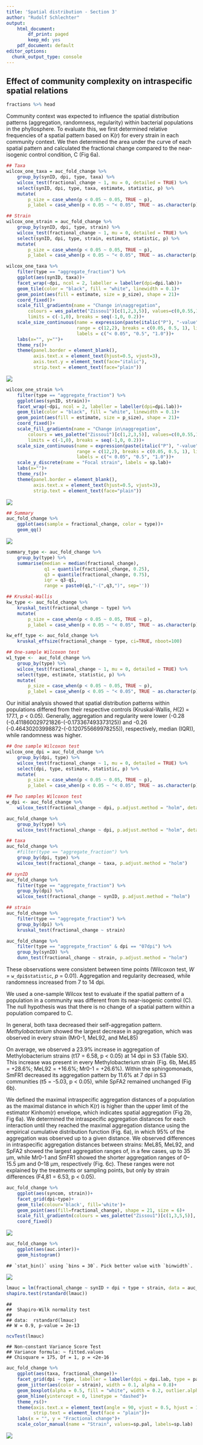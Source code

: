 ```yaml
---
title: 'Spatial distribution - Section 3'
author: "Rudolf Schlechter"
output: 
    html_document:
        df_print: paged
        keep_md: yes
    pdf_document: default
editor_options: 
  chunk_output_type: console
---
```




## Effect of community complexity on intraspecific spatial relations


```r
fractions %>% head
```

<div data-pagedtable="false">
  <script data-pagedtable-source type="application/json">
{"columns":[{"label":["syncom"],"name":[1],"type":["chr"],"align":["left"]},{"label":["synID"],"name":[2],"type":["chr"],"align":["left"]},{"label":["strain"],"name":[3],"type":["chr"],"align":["left"]},{"label":["dpi"],"name":[4],"type":["chr"],"align":["left"]},{"label":["r"],"name":[5],"type":["dbl"],"align":["right"]},{"label":["type"],"name":[6],"type":["chr"],"align":["left"]},{"label":["fraction"],"name":[7],"type":["dbl"],"align":["right"]},{"label":["taxa"],"name":[8],"type":["chr"],"align":["left"]}],"data":[{"1":"C.01","2":"C","3":"meL85","4":"07dpi","5":"0.0","6":"aggregate_fraction","7":"0.000","8":"Methylobacterium"},{"1":"C.01","2":"C","3":"meL85","4":"07dpi","5":"0.0","6":"regular_fraction","7":"0.000","8":"Methylobacterium"},{"1":"C.01","2":"C","3":"meL85","4":"07dpi","5":"0.0","6":"random_fraction","7":"0.000","8":"Methylobacterium"},{"1":"C.01","2":"C","3":"meL85","4":"07dpi","5":"0.2","6":"aggregate_fraction","7":"0.018","8":"Methylobacterium"},{"1":"C.01","2":"C","3":"meL85","4":"07dpi","5":"0.2","6":"regular_fraction","7":"0.357","8":"Methylobacterium"},{"1":"C.01","2":"C","3":"meL85","4":"07dpi","5":"0.2","6":"random_fraction","7":"0.625","8":"Methylobacterium"}],"options":{"columns":{"min":{},"max":[10]},"rows":{"min":[10],"max":[10]},"pages":{}}}
  </script>
</div>
Community context was expected to influence the spatial distribution patterns (aggregation, randomness, regularity) within bacterial populations in the phyllosphere. To evaluate this, we first determined relative frequencies of a spatial pattern based on K(r) for every strain in each community context. We then determined the area under the curve of each spatial pattern and calculated the fractional change compared to the near-isogenic control condition, C (Fig 6a).


```r
## Taxa
wilcox_one_taxa = auc_fold_change %>% 
    group_by(synID, dpi, type, taxa) %>% 
    wilcox_test(fractional_change ~ 1, mu = 0, detailed = TRUE) %>% 
    select(synID, dpi, type, taxa, estimate, statistic, p) %>% 
    mutate(
        p_size = case_when(p < 0.05 ~ 0.05, TRUE ~ p),
        p_label = case_when(p < 0.05 ~ "< 0.05", TRUE ~ as.character(p)))

## Strain
wilcox_one_strain = auc_fold_change %>% 
    group_by(synID, dpi, type, strain) %>% 
    wilcox_test(fractional_change ~ 1, mu = 0, detailed = TRUE) %>% 
    select(synID, dpi, type, strain, estimate, statistic, p) %>% 
    mutate(
        p_size = case_when(p < 0.05 ~ 0.05, TRUE ~ p),
        p_label = case_when(p < 0.05 ~ "< 0.05", TRUE ~ as.character(p)))
```


```r
wilcox_one_taxa %>% 
    filter(type == "aggregate_fraction") %>% 
    ggplot(aes(synID, taxa))+
    facet_wrap(~dpi, ncol = 2, labeller = labeller(dpi=dpi.lab))+
    geom_tile(color = "black", fill = "white", linewidth = 0.1)+
    geom_point(aes(fill = estimate, size = p_size), shape = 21)+
    coord_fixed()+
    scale_fill_gradientn(name = "Change in\naggregation",
        colours = wes_palette("Zissou1")[c(1,2,3,5)], values=c(0,0.55,1), 
        limits = c(-1,0), breaks = seq(-1,0, 0.2))+
    scale_size_continuous(name = expression(paste(italic("P"), "-value")), 
                          range = c(12,2), breaks = c(0.05, 0.5, 1), limits = c(0,1),
                          labels = c("< 0.05", "0.5", "1.0"))+
    labs(x="", y="")+
    theme_rs()+
    theme(panel.border = element_blank(),
          axis.text.x = element_text(hjust=0.5, vjust=3),
          axis.text.y = element_text(face="italic"),
          strip.text = element_text(face="plain"))
```

<img src="results3_Kest_communitycomplexity_files/figure-html/plot1-1.png" style="display: block; margin: auto;" />

```r
wilcox_one_strain %>% 
    filter(type == "aggregate_fraction") %>% 
    ggplot(aes(synID, strain))+
    facet_wrap(~dpi, ncol = 2, labeller = labeller(dpi=dpi.lab))+
    geom_tile(color = "black", fill = "white", linewidth = 0.1)+
    geom_point(aes(fill = estimate, size = p_size), shape = 21)+
    coord_fixed()+
    scale_fill_gradientn(name = "Change in\naggregation",
        colours = wes_palette("Zissou1")[c(1,2,3,5)], values=c(0,0.55,1), 
        limits = c(-1,0), breaks = seq(-1,0, 0.2))+
    scale_size_continuous(name = expression(paste(italic("P"), "-value")), 
                          range = c(12,2), breaks = c(0.05, 0.5, 1), limits = c(0,1),
                          labels = c("< 0.05", "0.5", "1.0"))+
    scale_y_discrete(name = "Focal strain", labels = sp.lab)+
    labs(x="")+
    theme_rs()+
    theme(panel.border = element_blank(),
          axis.text.x = element_text(hjust=0.5, vjust=3),
          strip.text = element_text(face="plain"))
```

<img src="results3_Kest_communitycomplexity_files/figure-html/plot1-2.png" style="display: block; margin: auto;" />


```r
## Summary
auc_fold_change %>% 
    ggplot(aes(sample = fractional_change, color = type))+
    geom_qq()
```

<img src="results3_Kest_communitycomplexity_files/figure-html/analysis_type-1.png" style="display: block; margin: auto;" />

```r
summary_type <- auc_fold_change %>% 
    group_by(type) %>% 
    summarise(median = median(fractional_change),
              q1 = quantile(fractional_change, 0.25),
              q3 = quantile(fractional_change, 0.75),
              iqr = q3-q1,
              range = paste0(q1,"-(",q3,")", sep=''))

## Kruskal-Wallis
kw_type <- auc_fold_change %>% 
    kruskal_test(fractional_change ~ type) %>% 
    mutate(
        p_size = case_when(p < 0.05 ~ 0.05, TRUE ~ p),
        p_label = case_when(p < 0.05 ~ "< 0.05", TRUE ~ as.character(p)))

kw_eff_type <- auc_fold_change %>% 
    kruskal_effsize(fractional_change ~ type, ci=TRUE, nboot=100)

## One-sample Wilcoxon test
w1_type <-  auc_fold_change %>% 
    group_by(type) %>% 
    wilcox_test(fractional_change ~ 1, mu = 0, detailed = TRUE) %>% 
    select(type, estimate, statistic, p) %>% 
    mutate(
        p_size = case_when(p < 0.05 ~ 0.05, TRUE ~ p),
        p_label = case_when(p < 0.05 ~ "< 0.05", TRUE ~ as.character(p)))
```

Our initial analysis showed that spatial distribution patterns within populations differed from their respective controls (Kruskal-Wallis, *H*(2) = 177.1, *p* < 0.05). Generally, aggregation and regularity were lower (-0.28 (-0.411860029721826-(-0.173367493373125)) and -0.26 (-0.46430203998872-(-0.120755669978255)), respectively, median (IQR)), while randomness was higher.



```r
## One sample Wilcoxon test
wilcox_one_dpi = auc_fold_change %>% 
    group_by(dpi, type) %>% 
    wilcox_test(fractional_change ~ 1, mu = 0, detailed = TRUE) %>% 
    select(dpi, type, estimate, statistic, p) %>% 
    mutate(
        p_size = case_when(p < 0.05 ~ 0.05, TRUE ~ p),
        p_label = case_when(p < 0.05 ~ "< 0.05", TRUE ~ as.character(p)))

## Two samples Wilcoxon test
w_dpi <- auc_fold_change %>% 
    wilcox_test(fractional_change ~ dpi, p.adjust.method = "holm", detailed = TRUE)

auc_fold_change %>% 
    group_by(type) %>% 
    wilcox_test(fractional_change ~ dpi, p.adjust.method = "holm", detailed = TRUE)
```

<div data-pagedtable="false">
  <script data-pagedtable-source type="application/json">
{"columns":[{"label":[""],"name":["_rn_"],"type":[""],"align":["left"]},{"label":["type"],"name":[1],"type":["chr"],"align":["left"]},{"label":["estimate"],"name":[2],"type":["dbl"],"align":["right"]},{"label":[".y."],"name":[3],"type":["chr"],"align":["left"]},{"label":["group1"],"name":[4],"type":["chr"],"align":["left"]},{"label":["group2"],"name":[5],"type":["chr"],"align":["left"]},{"label":["n1"],"name":[6],"type":["int"],"align":["right"]},{"label":["n2"],"name":[7],"type":["int"],"align":["right"]},{"label":["statistic"],"name":[8],"type":["dbl"],"align":["right"]},{"label":["p"],"name":[9],"type":["dbl"],"align":["right"]},{"label":["conf.low"],"name":[10],"type":["dbl"],"align":["right"]},{"label":["conf.high"],"name":[11],"type":["dbl"],"align":["right"]},{"label":["method"],"name":[12],"type":["chr"],"align":["left"]},{"label":["alternative"],"name":[13],"type":["chr"],"align":["left"]}],"data":[{"1":"aggregate_fraction","2":"-0.18","3":"fractional_change","4":"07dpi","5":"14dpi","6":"50","7":"50","8":"578","9":"3.7e-06","10":"-0.264","11":"-0.11","12":"Wilcoxon","13":"two.sided","_rn_":"1"},{"1":"random_fraction","2":"0.27","3":"fractional_change","4":"07dpi","5":"14dpi","6":"50","7":"50","8":"1510","9":"7.4e-02","10":"-0.023","11":"0.58","12":"Wilcoxon","13":"two.sided","_rn_":"2"},{"1":"regular_fraction","2":"-0.18","3":"fractional_change","4":"07dpi","5":"14dpi","6":"50","7":"50","8":"747","9":"5.3e-04","10":"-0.281","11":"-0.08","12":"Wilcoxon","13":"two.sided","_rn_":"3"}],"options":{"columns":{"min":{},"max":[10]},"rows":{"min":[10],"max":[10]},"pages":{}}}
  </script>
</div>

```r
## taxa
auc_fold_change %>% 
    #filter(type == "aggregate_fraction") %>% 
    group_by(dpi, type) %>% 
    wilcox_test(fractional_change ~ taxa, p.adjust.method = "holm")
```

<div data-pagedtable="false">
  <script data-pagedtable-source type="application/json">
{"columns":[{"label":[""],"name":["_rn_"],"type":[""],"align":["left"]},{"label":["dpi"],"name":[1],"type":["chr"],"align":["left"]},{"label":["type"],"name":[2],"type":["chr"],"align":["left"]},{"label":[".y."],"name":[3],"type":["chr"],"align":["left"]},{"label":["group1"],"name":[4],"type":["chr"],"align":["left"]},{"label":["group2"],"name":[5],"type":["chr"],"align":["left"]},{"label":["n1"],"name":[6],"type":["int"],"align":["right"]},{"label":["n2"],"name":[7],"type":["int"],"align":["right"]},{"label":["statistic"],"name":[8],"type":["dbl"],"align":["right"]},{"label":["p"],"name":[9],"type":["dbl"],"align":["right"]}],"data":[{"1":"07dpi","2":"aggregate_fraction","3":"fractional_change","4":"Methylobacterium","5":"Sphingomonas","6":"30","7":"20","8":"133","9":"6.9e-04","_rn_":"1"},{"1":"07dpi","2":"random_fraction","3":"fractional_change","4":"Methylobacterium","5":"Sphingomonas","6":"30","7":"20","8":"553","9":"3.0e-08","_rn_":"2"},{"1":"07dpi","2":"regular_fraction","3":"fractional_change","4":"Methylobacterium","5":"Sphingomonas","6":"30","7":"20","8":"105","9":"1.2e-04","_rn_":"3"},{"1":"14dpi","2":"aggregate_fraction","3":"fractional_change","4":"Methylobacterium","5":"Sphingomonas","6":"30","7":"20","8":"207","9":"6.7e-02","_rn_":"4"},{"1":"14dpi","2":"random_fraction","3":"fractional_change","4":"Methylobacterium","5":"Sphingomonas","6":"30","7":"20","8":"479","9":"2.5e-04","_rn_":"5"},{"1":"14dpi","2":"regular_fraction","3":"fractional_change","4":"Methylobacterium","5":"Sphingomonas","6":"30","7":"20","8":"255","9":"3.8e-01","_rn_":"6"}],"options":{"columns":{"min":{},"max":[10]},"rows":{"min":[10],"max":[10]},"pages":{}}}
  </script>
</div>

```r
## synID
auc_fold_change %>% 
    filter(type == "aggregate_fraction") %>% 
    group_by(dpi) %>% 
    wilcox_test(fractional_change ~ synID, p.adjust.method = "holm")
```

<div data-pagedtable="false">
  <script data-pagedtable-source type="application/json">
{"columns":[{"label":[""],"name":["_rn_"],"type":[""],"align":["left"]},{"label":["dpi"],"name":[1],"type":["chr"],"align":["left"]},{"label":[".y."],"name":[2],"type":["chr"],"align":["left"]},{"label":["group1"],"name":[3],"type":["chr"],"align":["left"]},{"label":["group2"],"name":[4],"type":["chr"],"align":["left"]},{"label":["n1"],"name":[5],"type":["int"],"align":["right"]},{"label":["n2"],"name":[6],"type":["int"],"align":["right"]},{"label":["statistic"],"name":[7],"type":["dbl"],"align":["right"]},{"label":["p"],"name":[8],"type":["dbl"],"align":["right"]}],"data":[{"1":"07dpi","2":"fractional_change","3":"S2","4":"S3","5":"20","6":"30","7":"452","8":"0.0022","_rn_":"1"},{"1":"14dpi","2":"fractional_change","3":"S2","4":"S3","5":"20","6":"30","7":"269","8":"0.5490","_rn_":"2"}],"options":{"columns":{"min":{},"max":[10]},"rows":{"min":[10],"max":[10]},"pages":{}}}
  </script>
</div>

```r
## strain
auc_fold_change %>% 
    filter(type == "aggregate_fraction") %>% 
    group_by(dpi) %>% 
    kruskal_test(fractional_change ~ strain)
```

<div data-pagedtable="false">
  <script data-pagedtable-source type="application/json">
{"columns":[{"label":[""],"name":["_rn_"],"type":[""],"align":["left"]},{"label":["dpi"],"name":[1],"type":["chr"],"align":["left"]},{"label":[".y."],"name":[2],"type":["chr"],"align":["left"]},{"label":["n"],"name":[3],"type":["int"],"align":["right"]},{"label":["statistic"],"name":[4],"type":["dbl"],"align":["right"]},{"label":["df"],"name":[5],"type":["int"],"align":["right"]},{"label":["p"],"name":[6],"type":["dbl"],"align":["right"]},{"label":["method"],"name":[7],"type":["chr"],"align":["left"]}],"data":[{"1":"07dpi","2":"fractional_change","3":"50","4":"13.9","5":"4","6":"0.0078","7":"Kruskal-Wallis","_rn_":"1"},{"1":"14dpi","2":"fractional_change","3":"50","4":"8.4","5":"4","6":"0.0794","7":"Kruskal-Wallis","_rn_":"2"}],"options":{"columns":{"min":{},"max":[10]},"rows":{"min":[10],"max":[10]},"pages":{}}}
  </script>
</div>

```r
auc_fold_change %>% 
    filter(type == "aggregate_fraction" & dpi == "07dpi") %>% 
    group_by(synID) %>% 
    dunn_test(fractional_change ~ strain, p.adjust.method = "holm")
```

<div data-pagedtable="false">
  <script data-pagedtable-source type="application/json">
{"columns":[{"label":[""],"name":["_rn_"],"type":[""],"align":["left"]},{"label":["synID"],"name":[1],"type":["chr"],"align":["left"]},{"label":[".y."],"name":[2],"type":["chr"],"align":["left"]},{"label":["group1"],"name":[3],"type":["chr"],"align":["left"]},{"label":["group2"],"name":[4],"type":["chr"],"align":["left"]},{"label":["n1"],"name":[5],"type":["int"],"align":["right"]},{"label":["n2"],"name":[6],"type":["int"],"align":["right"]},{"label":["statistic"],"name":[7],"type":["dbl"],"align":["right"]},{"label":["p"],"name":[8],"type":["dbl"],"align":["right"]},{"label":["p.adj"],"name":[9],"type":["dbl"],"align":["right"]},{"label":["p.adj.signif"],"name":[10],"type":["chr"],"align":["left"]}],"data":[{"1":"S2","2":"fractional_change","3":"meL85","4":"meL92","5":"4","6":"4","7":"-0.36","8":"0.71992","9":"1.0000","10":"ns","_rn_":"1"},{"1":"S2","2":"fractional_change","3":"meL85","4":"mr01","5":"4","6":"4","7":"1.55","8":"0.12023","9":"0.8416","10":"ns","_rn_":"2"},{"1":"S2","2":"fractional_change","3":"meL85","4":"smfr1","5":"4","6":"4","7":"0.30","8":"0.76509","9":"1.0000","10":"ns","_rn_":"3"},{"1":"S2","2":"fractional_change","3":"meL85","4":"spfa2","5":"4","6":"4","7":"1.79","8":"0.07300","9":"0.5840","10":"ns","_rn_":"4"},{"1":"S2","2":"fractional_change","3":"meL92","4":"mr01","5":"4","6":"4","7":"1.91","8":"0.05583","9":"0.5025","10":"ns","_rn_":"5"},{"1":"S2","2":"fractional_change","3":"meL92","4":"smfr1","5":"4","6":"4","7":"0.66","8":"0.51094","9":"1.0000","10":"ns","_rn_":"6"},{"1":"S2","2":"fractional_change","3":"meL92","4":"spfa2","5":"4","6":"4","7":"2.15","8":"0.03144","9":"0.3144","10":"ns","_rn_":"7"},{"1":"S2","2":"fractional_change","3":"mr01","4":"smfr1","5":"4","6":"4","7":"-1.25","8":"0.20948","9":"1.0000","10":"ns","_rn_":"8"},{"1":"S2","2":"fractional_change","3":"mr01","4":"spfa2","5":"4","6":"4","7":"0.24","8":"0.81107","9":"1.0000","10":"ns","_rn_":"9"},{"1":"S2","2":"fractional_change","3":"smfr1","4":"spfa2","5":"4","6":"4","7":"1.49","8":"0.13517","9":"0.8416","10":"ns","_rn_":"10"},{"1":"S3","2":"fractional_change","3":"meL85","4":"meL92","5":"6","6":"6","7":"-0.56","8":"0.57722","9":"1.0000","10":"ns","_rn_":"11"},{"1":"S3","2":"fractional_change","3":"meL85","4":"mr01","5":"6","6":"6","7":"0.52","8":"0.59982","9":"1.0000","10":"ns","_rn_":"12"},{"1":"S3","2":"fractional_change","3":"meL85","4":"smfr1","5":"6","6":"6","7":"2.89","8":"0.00391","9":"0.0352","10":"*","_rn_":"13"},{"1":"S3","2":"fractional_change","3":"meL85","4":"spfa2","5":"6","6":"6","7":"2.07","8":"0.03884","9":"0.2331","10":"ns","_rn_":"14"},{"1":"S3","2":"fractional_change","3":"meL92","4":"mr01","5":"6","6":"6","7":"1.08","8":"0.27920","9":"1.0000","10":"ns","_rn_":"15"},{"1":"S3","2":"fractional_change","3":"meL92","4":"smfr1","5":"6","6":"6","7":"3.44","8":"0.00058","9":"0.0058","10":"**","_rn_":"16"},{"1":"S3","2":"fractional_change","3":"meL92","4":"spfa2","5":"6","6":"6","7":"2.62","8":"0.00871","9":"0.0697","10":"ns","_rn_":"17"},{"1":"S3","2":"fractional_change","3":"mr01","4":"smfr1","5":"6","6":"6","7":"2.36","8":"0.01823","9":"0.1276","10":"ns","_rn_":"18"},{"1":"S3","2":"fractional_change","3":"mr01","4":"spfa2","5":"6","6":"6","7":"1.54","8":"0.12327","9":"0.6164","10":"ns","_rn_":"19"},{"1":"S3","2":"fractional_change","3":"smfr1","4":"spfa2","5":"6","6":"6","7":"-0.82","8":"0.41234","9":"1.0000","10":"ns","_rn_":"20"}],"options":{"columns":{"min":{},"max":[10]},"rows":{"min":[10],"max":[10]},"pages":{}}}
  </script>
</div>

 These observations were consistent between time points (Wilcoxon test, *W* = `w_dpi$statistic`, *p* = 0.01). Aggregation and regularity decreased, while randomness increased from 7 to 14 dpi.

We used a one-sample Wilcox test to evaluate if the spatial pattern of a population in a community was different from its near-isogenic control (C). The null hypothesis was that there is no change of a spatial pattern within a population compared to C. 

In general, both taxa decreased their self-aggregation pattern. *Methylobacterium* showed the largest decrease in aggregation, which was observed in every strain (Mr0-1, MeL92, and MeL85)

On average, we observed a 23.9% increase in aggregation of Methylobacterium strains (t17 = 6.58, p < 0.05) at 14 dpi in S3 (Table SX). This increase was present in every Methylobacterium strain (Fig. 6b, MeL85 = +28.6%; MeL92 = +16.6%; Mr0-1 = +26.6%). Within the sphingomonads, SmFR1 decreased its aggregation pattern by 11.6% at 7 dpi in S3 communities (t5 = -5.03, p < 0.05), while SpFA2 remained unchanged (Fig 6b). 

We defined the maximal intraspecific aggregation distances of a population as the maximal distance in which K(r) is higher than the upper limit of the estimator Kinhom(r) envelope, which indicates spatial aggregation (Fig 2b, Fig 6a). We determined the intraspecific aggregation distances for each interaction until they reached the maximal aggregation distance using the empirical cumulative distribution function (Fig. 6a), in which 95% of the aggregation was observed up to a given distance. We observed differences in intraspecific aggregation distances between strains: MeL85, MeL92, and SpFA2 showed the largest aggregation ranges of, in a few cases, up to 35 μm, while Mr0-1 and SmFR1 showed the shorter aggregation ranges of 0–15.5 µm and 0–18 μm, respectively (Fig. 6c). These ranges were not explained by the treatments or sampling points, but only by strain differences (F4,81 = 6.53, p < 0.05).



```r
auc_fold_change %>% 
    ggplot(aes(syncom, strain))+
    facet_grid(dpi~type)+
    geom_tile(colour='black', fill='white')+
    geom_point(aes(fill=fractional_change), shape = 21, size = 6)+
    scale_fill_gradientn(colours = wes_palette("Zissou1")[c(1,3,5,5)], values = c(0,0.35,1))+
    coord_fixed()
```

<img src="results3_Kest_communitycomplexity_files/figure-html/unnamed-chunk-3-1.png" style="display: block; margin: auto;" />

```r
auc_fold_change %>% 
    ggplot(aes(auc.inter))+
    geom_histogram()
```

```
## `stat_bin()` using `bins = 30`. Pick better value with `binwidth`.
```

<img src="results3_Kest_communitycomplexity_files/figure-html/unnamed-chunk-3-2.png" style="display: block; margin: auto;" />

```r
lmauc = lm(fractional_change ~ synID + dpi + type + strain, data = auc_fold_change)
shapiro.test(rstandard(lmauc))
```

```
## 
## 	Shapiro-Wilk normality test
## 
## data:  rstandard(lmauc)
## W = 0.9, p-value = 2e-13
```

```r
ncvTest(lmauc)
```

```
## Non-constant Variance Score Test 
## Variance formula: ~ fitted.values 
## Chisquare = 175, Df = 1, p = <2e-16
```


```r
auc_fold_change %>% 
    ggplot(aes(taxa, fractional_change))+
    facet_grid(dpi ~ type, labeller = labeller(dpi = dpi.lab, type = pattern.lab))+
    geom_jitter(aes(color = strain), width = 0.1, alpha = 0.8)+
    geom_boxplot(alpha = 0.5, fill = "white", width = 0.2, outlier.alpha = 0)+
    geom_hline(yintercept = 0, linetype = "dashed")+
    theme_rs()+
    theme(axis.text.x = element_text(angle = 90, vjust = 0.5, hjust = 1, face="italic"),
          strip.text = element_text(face = "plain"))+
    labs(x = "", y = "Fractional change")+
    scale_color_manual(name = "Strain", values=sp.pal, labels=sp.lab)
```

<img src="results3_Kest_communitycomplexity_files/figure-html/plot_sup-1.png" style="display: block; margin: auto;" />
